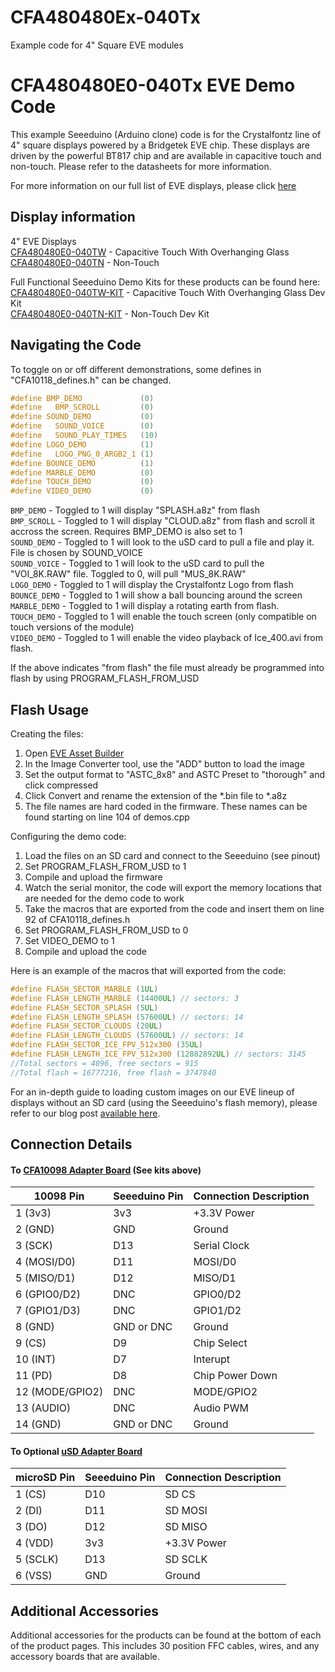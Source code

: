 # CFA480480Ex-040Tx
Example code for 4" Square EVE modules
# CFA480480E0-040Tx EVE Demo Code

This example Seeeduino (Arduino clone) code is for the Crystalfontz line of 4" square displays powered by a Bridgetek EVE chip. These displays are driven by the powerful BT817 chip and are available in capacitive touch and non-touch. Please refer to the datasheets for more information.

For more information on our full list of EVE displays, please click [here](https://www.crystalfontz.com/products/eve-accelerated-tft-displays.php)

## Display information
4" EVE Displays\
[CFA480480E0-040TW](https://www.crystalfontz.com/product/cfa480480e0040tw) - Capacitive Touch With Overhanging Glass\
[CFA480480E0-040TN](https://www.crystalfontz.com/product/cfa480480e0040tn) - Non-Touch


 
Full Functional Seeeduino Demo Kits for these products can be found here:  
[CFA480480E0-040TW-KIT](https://www.crystalfontz.com/product/cfa480480e0040twkit) - Capacitive Touch With Overhanging Glass Dev Kit\
[CFA480480E0-040TN-KIT](https://www.crystalfontz.com/product/cfa480480e0040tnkit) - Non-Touch Dev Kit

## Navigating the Code

To toggle on or off different demonstrations, some defines in "CFA10118_defines.h" can be changed.

```c++
#define BMP_DEMO             (0)  
#define   BMP_SCROLL         (0)  
#define SOUND_DEMO           (0)  
#define   SOUND_VOICE        (0)  
#define   SOUND_PLAY_TIMES   (10)
#define LOGO_DEMO            (1)  
#define   LOGO_PNG_0_ARGB2_1 (1)  
#define BOUNCE_DEMO          (1)  
#define MARBLE_DEMO          (0)  
#define TOUCH_DEMO           (0)
#define VIDEO_DEMO           (0) 
```

`BMP_DEMO`    - Toggled to 1 will display "SPLASH.a8z" from flash \
`BMP_SCROLL`  - Toggled to 1 will display "CLOUD.a8z" from flash and scroll it accross the screen. Requires BMP_DEMO is also set to 1\
`SOUND_DEMO`  - Toggled to 1 will look to the uSD card to pull a file and play it. File is chosen by SOUND_VOICE \
`SOUND_VOICE` - Toggled to 1 will look to the uSD card to pull the "VOI_8K.RAW" file. Toggled to 0, will pull "MUS_8K.RAW"\
`LOGO_DEMO`   - Toggled to 1 will display the Crystalfontz Logo from flash\
`BOUNCE_DEMO` - Toggled to 1 will show a ball bouncing around the screen\
`MARBLE_DEMO` - Toggled to 1 will display a rotating earth from flash.\
`TOUCH_DEMO`  - Toggled to 1 will enable the touch screen (only compatible on touch versions of the module)\
`VIDEO_DEMO`  - Toggled to 1 will enable the video playback of Ice_400.avi from flash.

If the above indicates "from flash" the file must already be programmed into flash by using PROGRAM_FLASH_FROM_USD

## Flash Usage
Creating the files:
1. Open [EVE Asset Builder](https://brtchip.com/eab/)
2. In the Image Converter tool, use the "ADD" button to load the image
3. Set the output format to "ASTC_8x8" and ASTC Preset to "thorough" and click compressed
4. Click Convert and rename the extension of the *.bin file to *.a8z
5. The file names are hard coded in the firmware. These names can be found starting on line 104 of demos.cpp

Configuring the demo code:
1. Load the files on an SD card and connect to the Seeeduino (see pinout)
2. Set PROGRAM_FLASH_FROM_USD to 1
3. Compile and upload the firmware
4. Watch the serial monitor, the code will export the memory locations that are needed for the demo code to work
5. Take the macros that are exported from the code and insert them on line 92 of CFA10118_defines.h
6. Set PROGRAM_FLASH_FROM_USD to 0
7. Set VIDEO_DEMO to 1 
8. Compile and upload the code

Here is an example of the macros that will exported from the code:
```c++
#define FLASH_SECTOR_MARBLE (1UL)
#define FLASH_LENGTH_MARBLE (14400UL) // sectors: 3
#define FLASH_SECTOR_SPLASH (5UL)
#define FLASH_LENGTH_SPLASH (57600UL) // sectors: 14
#define FLASH_SECTOR_CLOUDS (20UL)
#define FLASH_LENGTH_CLOUDS (57600UL) // sectors: 14
#define FLASH_SECTOR_ICE_FPV_512x300 (35UL)
#define FLASH_LENGTH_ICE_FPV_512x300 (12882892UL) // sectors: 3145
//Total sectors = 4096, free sectors = 915
//Total flash = 16777216, free flash = 3747840
```

For an in-depth guide to loading custom images on our EVE lineup of displays without an SD card (using the Seeeduino's flash memory), please refer to our blog post [available here](https://www.crystalfontz.com/blog/custom-images-on-eve-displays/).

## Connection Details
#### To [CFA10098 Adapter Board](https://www.crystalfontz.com/product/cfa10098) (See kits above)
| 10098 Pin         | Seeeduino Pin| Connection Description |
|-------------------|--------------|------------------------|
| 1  (3v3)          | 3v3          | +3.3V Power            |
| 2  (GND)          | GND          | Ground                 |
| 3  (SCK)          | D13          | Serial Clock           |
| 4  (MOSI/D0)      | D11          | MOSI/D0                |
| 5  (MISO/D1)      | D12          | MISO/D1                |
| 6  (GPIO0/D2)     | DNC          | GPIO0/D2               |
| 7  (GPIO1/D3)     | DNC          | GPIO1/D2               |
| 8  (GND)          | GND or DNC   | Ground                 |
| 9  (CS)           | D9           | Chip Select            |
| 10 (INT)          | D7           | Interupt               |
| 11 (PD)           | D8           | Chip Power Down        |
| 12 (MODE/GPIO2)   | DNC          | MODE/GPIO2             |
| 13 (AUDIO)        | DNC          | Audio PWM              |
| 14 (GND)          | GND or DNC   | Ground                 |


#### To Optional [uSD Adapter Board](https://www.crystalfontz.com/product/cfa10112) 
| microSD Pin | Seeeduino Pin| Connection Description |
|-------------|--------------|------------------------|
| 1 (CS)      | D10          | SD CS                  |
| 2 (DI)      | D11          | SD MOSI                |
| 3 (DO)      | D12          | SD MISO                |
| 4 (VDD)     | 3v3          | +3.3V Power            |
| 5 (SCLK)    | D13          | SD SCLK                |
| 6 (VSS)     | GND          | Ground                 |

## Additional Accessories
Additional accessories for the products can be found at the bottom of each of the product pages. This includes 30 position FFC cables, wires, and any accessory boards that are available.
